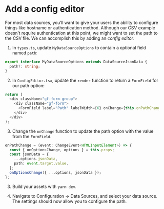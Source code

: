 # Add a config editor

For most data sources, you'll want to give your users the ability to configure things like hostname or authentication method. Although our CSV example doesn't require authentication at this point, we might want to set the path to the CSV file. We can accomplish this by adding an _config editor_.

1. In `types.ts`, update `MyDataSourceOptions` to contain a optional field named `path`:

```ts
export interface MyDataSourceOptions extends DataSourceJsonData {
  path?: string;
}
```

2. In `ConfigEditor.tsx`, update the `render` function to return a `FormField` for our path option:

```ts
return (
  <div className="gf-form-group">
    <div className="gf-form">
      <FormField label="Path" labelWidth={6} onChange={this.onPathChange} value={jsonData.path || ''} placeholder="sample.csv" /    >
    </div>
  </div>
);
```

3. Change the `onChange` function to update the path option with the value from the `FormField`.

```ts
onPathChange = (event: ChangeEvent<HTMLInputElement>) => {
  const { onOptionsChange, options } = this.props;
  const jsonData = {
    ...options.jsonData,
    path: event.target.value,
  };
  onOptionsChange({ ...options, jsonData });
};
```

3. Build your assets with `yarn dev`.

4. Navigate to Configuration -> Data Sources, and select your data source. The settings should now allow you to configure the path.
